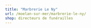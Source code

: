 ```yaml
---
title: "Marbrerie Le Ny"
url: /moelan-sur-mer/marbrerie-le-ny/
shop: directeurs de funérailles
---
```

